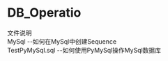 # DB_Operatio
文件说明</br>
MySql --如何在MySql中创建Sequence</br>
TestPyMySql.sql --如何使用PyMySql操作MySql数据库</br>
